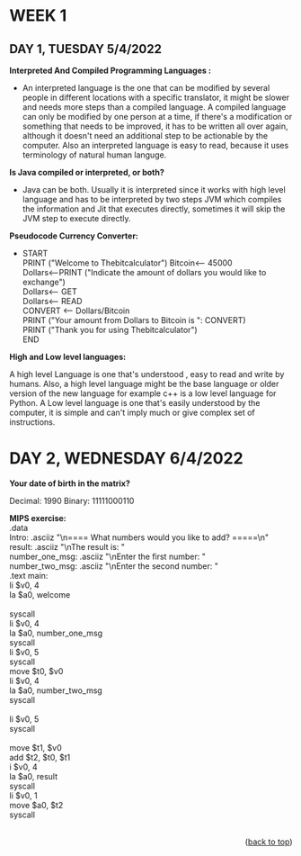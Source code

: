 #  **WEEK 1** 


## **DAY 1, TUESDAY 5/4/2022**


**Interpreted And Compiled Programming Languages :**<br>
- An interpreted language is the one that can be modified by several people in different locations with a specific translator, it might be slower and needs more steps than a compiled language. A compiled language can only be modified by one person at a time, if there's a modification or something that needs to be improved, it has to be written all over again, although it doesn't  need an additional step to be actionable by the computer. Also an interpreted language is easy to read, because it uses terminology of natural human languge.


**Is Java compiled or interpreted, or both?**<br>
- Java can be both. Usually it is interpreted since it works with high level language and has to be interpreted by two steps JVM which compiles the information and Jit that executes directly, sometimes it will skip the JVM step to execute directly.

**Pseudocode Currency Converter:**
- START<br>
PRINT ("Welcome to  Thebitcalculator")
Bitcoin<-- 45000<br>
Dollars<--PRINT ("Indicate the amount of dollars you would like to exchange")<br>
Dollars<-- GET<br>
Dollars<-- READ<br>
CONVERT <-- Dollars/Bitcoin<br>
PRINT ("Your amount from Dollars to Bitcoin is ": CONVERT)<br>
PRINT ("Thank you for using Thebitcalculator")<br>
END


**High and Low level languages:**

A high level Language is one that's  understood , easy to read  and write by humans. Also, a high level language  might be the base language or older version of the new language for example c++ is a low level language  for Python. A Low level language is one that's  easily understood  by the computer, it is simple and can't imply much or give complex set of instructions. 

# **DAY 2, WEDNESDAY 6/4/2022**

**Your date of birth in the matrix?**

Decimal: 1990 Binary: 11111000110


**MIPS exercise:**<br>
  .data <br>
        Intro: .asciiz "\n==== What numbers would you like to add? =====\n"<br>
        result: .asciiz "\nThe result is: "<br>
        number_one_msg: .asciiz "\nEnter the first number: "<br>
        number_two_msg: .asciiz "\nEnter the second number: "<br>
  .text
        main:<br>
   li $v0, 4<br>
   la $a0, welcome<br><br>
   syscall<br>
   li $v0, 4<br>
   la $a0, number_one_msg<br>
   syscall <br>
   li $v0, 5<br>
   syscall <br>
   move $t0, $v0<br>
   li $v0, 4<br>
   la $a0, number_two_msg<br>
   syscall   <br>  
   li $v0, 5<br>
   syscall  <br>     
   move $t1, $v0<br>
   add $t2, $t0, $t1<br>
   i $v0, 4<br>
   la $a0, result<br>
   syscall<br>
   li $v0, 1<br>
   move $a0, $t2<br>
   syscall<br>
           <br>   
            
<p align="right">(<a href="#top">back to top</a>)</p>
